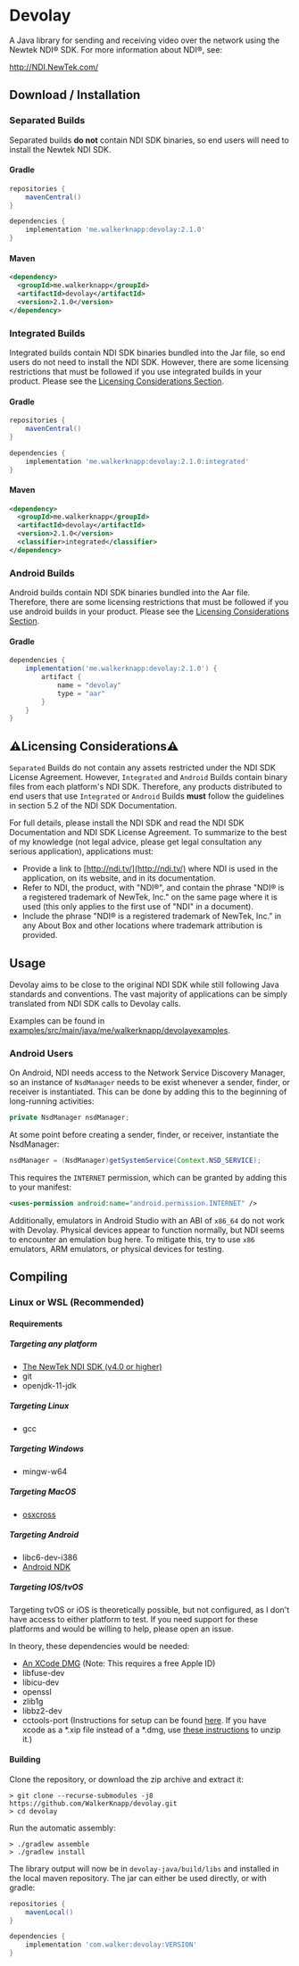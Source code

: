# Devolay
A Java library for sending and receiving video over the network using the Newtek NDI® SDK. For more information about NDI®, see:

http://NDI.NewTek.com/

## Download / Installation

### Separated Builds
Separated builds **do not** contain NDI SDK binaries,
so end users will need to install the Newtek NDI SDK.

#### Gradle
```groovy
repositories {
    mavenCentral()
}

dependencies {
    implementation 'me.walkerknapp:devolay:2.1.0'
}
```

#### Maven
```xml
<dependency>
  <groupId>me.walkerknapp</groupId>
  <artifactId>devolay</artifactId>
  <version>2.1.0</version>
</dependency>
```

### Integrated Builds

Integrated builds contain NDI SDK binaries bundled into the Jar file,
so end users do not need to install the NDI SDK.
However, there are some licensing restrictions that must be followed
if you use integrated builds in your product. Please see the [Licensing Considerations Section](#%EF%B8%8Flicensing-considerations%EF%B8%8F).


#### Gradle
```groovy
repositories {
    mavenCentral()
}

dependencies {
    implementation 'me.walkerknapp:devolay:2.1.0:integrated'
}
```

#### Maven
```xml
<dependency>
  <groupId>me.walkerknapp</groupId>
  <artifactId>devolay</artifactId>
  <version>2.1.0</version>
  <classifier>integrated</classifier>  
</dependency>
```

### Android Builds

Android builds contain NDI SDK binaries bundled into the Aar file.
Therefore, there are some licensing restrictions that must be followed
if you use android builds in your product. Please see the [Licensing Considerations Section](#%EF%B8%8Flicensing-considerations%EF%B8%8F).

#### Gradle
```groovy
dependencies {
    implementation('me.walkerknapp:devolay:2.1.0') {
        artifact {
            name = "devolay"
            type = "aar"
        }
    }
}
```

## ⚠️Licensing Considerations⚠️

`Separated` Builds do not contain any assets restricted under the NDI SDK License Agreement.
However, `Integrated` and `Android` Builds contain binary files from each platform's NDI SDK.
Therefore, any products distributed to end users that use `Integrated` or `Android` Builds **must** follow the guidelines in section 5.2 of the NDI SDK Documentation.

For full details, please install the NDI SDK and read the NDI SDK Documentation and NDI SDK License Agreement.
To summarize to the best of my knowledge (not legal advice, please get legal consultation any serious application),
applications must:
- Provide a link to [http://ndi.tv/](http://ndi.tv/) where NDI is used in the application, on its website, and in its documentation.
- Refer to NDI, the product, with "NDI®", and contain the phrase "NDI® is a registered trademark of NewTek, Inc." on the same page where it is used (this only applies to the first use of "NDI" in a document).
- Include the phrase "NDI® is a registered trademark of NewTek, Inc." in any About Box and other locations where trademark attribution is provided.

## Usage
Devolay aims to be close to the original NDI SDK while still following Java standards and conventions. The vast majority of applications can be simply translated from NDI SDK calls to Devolay calls.

Examples can be found in [examples/src/main/java/me/walkerknapp/devolayexamples](https://github.com/WalkerKnapp/devolay/tree/master/examples/src/main/java/me/walkerknapp/devolayexamples).

### Android Users

On Android, NDI needs access to the Network Service Discovery Manager, so an instance of `NsdManager` needs to be
exist whenever a sender, finder, or receiver is instantiated. This can be done by adding this to the beginning of long-running activities:
```java
private NsdManager nsdManager;
```
At some point before creating a sender, finder, or receiver, instantiate the NsdManager:
```java
nsdManager = (NsdManager)getSystemService(Context.NSD_SERVICE);
```
This requires the `INTERNET` permission, which can be granted by adding this to your manifest:
```xml
<uses-permission android:name="android.permission.INTERNET" />
```

Additionally, emulators in Android Studio with an ABI of `x86_64` do not work with Devolay.
Physical devices appear to function normally, but NDI seems to encounter an emulation bug here.
To mitigate this, try to use `x86` emulators, ARM emulators, or physical devices for testing.

## Compiling

### Linux or WSL (Recommended)

#### Requirements

##### Targeting any platform
- [The NewTek NDI SDK (v4.0 or higher)](https://www.ndi.tv/sdk/)
- git
- openjdk-11-jdk

##### Targeting Linux
- gcc

##### Targeting Windows
- mingw-w64

##### Targeting MacOS
- [osxcross](https://github.com/tpoechtrager/osxcross)

##### Targeting Android
- libc6-dev-i386
- [Android NDK](https://developer.android.com/ndk/downloads)

##### Targeting IOS/tvOS
Targeting tvOS or iOS is theoretically possible, but not configured, as I don't have access to either platform to test. If you need support for these platforms and would be willing to help, please open an issue.

In theory, these dependencies would be needed:
- [An XCode DMG](https://developer.apple.com/xcode/download) (Note: This requires a free Apple ID)
- libfuse-dev
- libicu-dev
- openssl
- zlib1g
- libbz2-dev
- cctools-port (Instructions for setup can be found [here](https://web.archive.org/web/20200902224950/https://github.com/tpoechtrager/osxcross/issues/45#issuecomment-138351002). If you have xcode as a *.xip file instead of a *.dmg, use [these instructions](https://web.archive.org/web/20200902224812/https://github.com/bitcoin/bitcoin/issues/8748#issuecomment-247745279) to unzip it.)

#### Building

Clone the repository, or download the zip archive and extract it:
```
> git clone --recurse-submodules -j8 https://github.com/WalkerKnapp/devolay.git 
> cd devolay
```

Run the automatic assembly:
```
> ./gradlew assemble
> ./gradlew install
```

The library output will now be in `devolay-java/build/libs` and installed in the local maven repository.
The jar can either be used directly, or with gradle:
```groovy
repositories {
    mavenLocal()
}

dependencies {
    implementation 'com.walker:devolay:VERSION'
}
```
